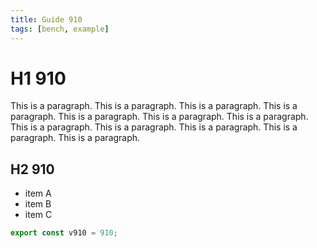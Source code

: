 ```yaml
---
title: Guide 910
tags: [bench, example]
---
```


# H1 910

This is a paragraph. This is a paragraph. This is a paragraph. This is a paragraph. This is a paragraph. This is a paragraph. This is a paragraph. This is a paragraph. This is a paragraph. This is a paragraph. This is a paragraph. This is a paragraph. 

## H2 910

- item A
- item B
- item C

```ts
export const v910 = 910;
```